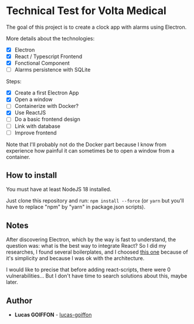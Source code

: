 # Technical Test for Volta Medical

The goal of this project is to create a clock app with alarms using Electron.

More details about the technologies:
- [x] Electron
- [x] React / Typescript Frontend
- [x] Fonctional Component
- [ ] Alarms persistence with SQLite

Steps:
- [x] Create a first Electron App
- [x] Open a window
- [ ] Containerize with Docker?
- [x] Use ReactJS
- [ ] Do a basic frontend design
- [ ] Link with database
- [ ] Improve frontend

Note that I'll probably not do the Docker part because I know from experience how painful it can sometimes be to open a window from a container.

## How to install

You must have at least NodeJS 18 installed.

Just clone this repository and run: ````npm install --force```` (or ````yarn```` but you'll have to replace "npm" by "yarn" in package.json scripts).

## Notes

After discovering Electron, which by the way is fast to understand, the question was: what is the best way to integrate React?
So I did my researches, I found several boilerplates, and I choosed [this one](https://github.com/romankurnovskii/electron-react-template) because of it's simplicity and because I was ok with the architecture.

I would like to precise that before adding react-scripts, there were 0 vulnerabilities... But I don't have time to search solutions about this, maybe later.

## Author
* **Lucas GOIFFON** - [lucas-goiffon](https://lucas-goiffon.eu/)